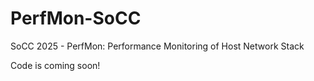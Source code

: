 # PerfMon-SoCC
SoCC 2025 - PerfMon: Performance Monitoring of Host Network Stack

Code is coming soon!
